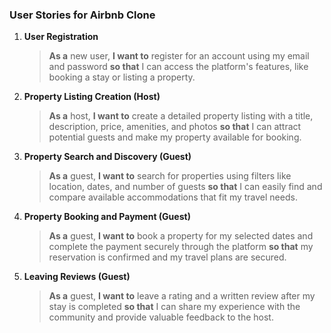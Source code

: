 ### **User Stories for Airbnb Clone**

1.  **User Registration**

    > **As a** new user, **I want to** register for an account using my email and password **so that** I can access the platform's features, like booking a stay or listing a property.

2.  **Property Listing Creation (Host)**

    > **As a** host, **I want to** create a detailed property listing with a title, description, price, amenities, and photos **so that** I can attract potential guests and make my property available for booking.

3.  **Property Search and Discovery (Guest)**

    > **As a** guest, **I want to** search for properties using filters like location, dates, and number of guests **so that** I can easily find and compare available accommodations that fit my travel needs.

4.  **Property Booking and Payment (Guest)**

    > **As a** guest, **I want to** book a property for my selected dates and complete the payment securely through the platform **so that** my reservation is confirmed and my travel plans are secured.

5.  **Leaving Reviews (Guest)**
    > **As a** guest, **I want to** leave a rating and a written review after my stay is completed **so that** I can share my experience with the community and provide valuable feedback to the host.

